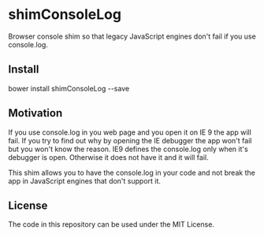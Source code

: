 # shimConsoleLog

Browser console shim so that legacy JavaScript engines don't fail if you use console.log.

## Install

bower install shimConsoleLog --save

## Motivation

If you use console.log in you web page and you open it on IE 9 the app will fail. If you try to find out
why by opening the IE debugger the app won't fail but you won't know the reason. IE9 defines the console.log
only when it's debugger is open. Otherwise it does not have it and it will fail.

This shim allows you to have the console.log in your code and not break the app in JavaScript engines that don't support it.

## License

The code in this repository can be used under the MIT License.
